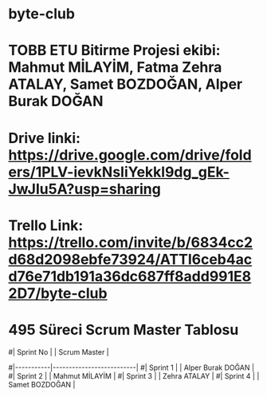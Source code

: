 # byte-club
# TOBB ETU Bitirme Projesi ekibi: Mahmut MİLAYİM, Fatma Zehra ATALAY, Samet BOZDOĞAN, Alper Burak DOĞAN
# Drive linki: https://drive.google.com/drive/folders/1PLV-ievkNsIiYekkl9dg_gEk-JwJIu5A?usp=sharing
#
# Trello Link: https://trello.com/invite/b/6834cc2d68d2098ebfe73924/ATTI6ceb4acd76e71db191a36dc687ff8add991E82D7/byte-club
#
#  495 Süreci Scrum Master Tablosu

#| Sprint No |  | Scrum Master          |


#|-----------|--------------------------|
#| Sprint 1  |  | Alper Burak DOĞAN     |
#| Sprint 2  |  | Mahmut MİLAYİM        |
#| Sprint 3  |  | Zehra ATALAY          |
#| Sprint 4  |  | Samet BOZDOĞAN        |


